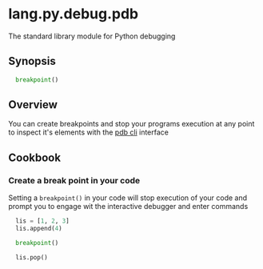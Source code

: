 # lang.py.debug.pdb

The standard library module for Python debugging

## Synopsis

```py
  breakpoint()
```

## Overview

You can create breakpoints and stop your programs execution at any point to
inspect it's elements with the [pdb cli](./i158.md) interface

## Cookbook

### Create a break point in your code

Setting a `breakpoint()` in your code will stop execution of your code and
prompt you to engage wit the interactive debugger and enter commands

```py
  lis = [1, 2, 3]
  lis.append(4)

  breakpoint()

  lis.pop()
```

